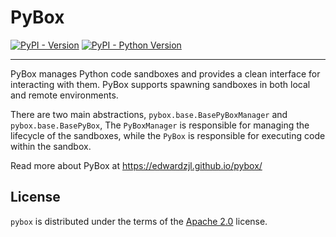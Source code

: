 # PyBox

[![PyPI - Version](https://img.shields.io/pypi/v/pppybox.svg)](https://pypi.org/project/pppybox)
[![PyPI - Python Version](https://img.shields.io/pypi/pyversions/pppybox.svg)](https://pypi.org/project/pppybox)

-----

PyBox manages Python code sandboxes and provides a clean interface for interacting with them. PyBox supports spawning sandboxes in both local and remote environments.

There are two main abstractions, `pybox.base.BasePyBoxManager` and `pybox.base.BasePyBox`, The `PyBoxManager` is responsible for managing the lifecycle of the sandboxes, while the `PyBox` is responsible for executing code within the sandbox.

Read more about PyBox at <https://edwardzjl.github.io/pybox/>

## License

`pybox` is distributed under the terms of the [Apache 2.0](https://spdx.org/licenses/Apache-2.0.html) license.
